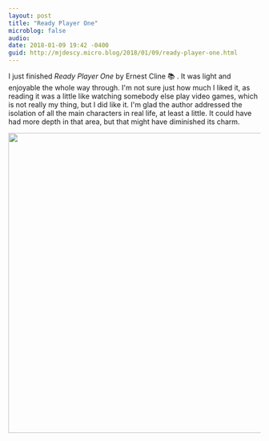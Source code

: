 ```yaml
---
layout: post
title: "Ready Player One"
microblog: false
audio: 
date: 2018-01-09 19:42 -0400
guid: http://mjdescy.micro.blog/2018/01/09/ready-player-one.html
---
```

I just finished _Ready Player One_ by Ernest Cline 📚 . It was light and enjoyable the whole way through. I'm not sure just how much I liked it, as reading it was a little like watching somebody else play video games, which is not really my thing, but I did like it. I'm glad the author addressed the isolation of all the main characters in real life, at least a little. It could have had more depth in that area, but that might have diminished its charm.

<img src="http://mjdescy.micro.blog/uploads/2018/94ab55d10a.jpg" width="600" height="600" />
